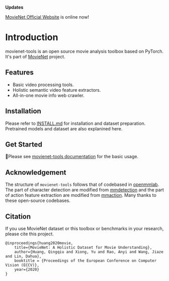 **Updates**

[MovieNet Official Website](http://movienet.site/) is online now!

# Introduction
movienet-tools is an open source movie analysis toolbox based on PyTorch.
It's part of [MovieNet](#!) project.

## Features
- Basic video processing tools.
- Holistic semantic video feature extractors.
- All-in-one movie info web crawler.

## Installation
Please refer to [INSTALL.md](docs/INSTALL.md) for installation and dataset preparation. Pretrained models and dataset are also explanined here.

## Get Started
🥳Please see [movienet-tools documentation](http://docs.movienet.site/movie-toolbox/tools) for the basic usage.

## Acknowledgement
The structure of ``movienet-tools`` follows that of codebased in [openmmlab](https://github.com/open-mmlab).
The part of character detection are modified from [mmdetection](https://github.com/open-mmlab/mmdetection)
and the part of action feature extraction are modified from [mmaction](https://github.com/open-mmlab/mmaction).
Many thanks to these open-source codebases.

## Citation
If you use MovieNet dataset or this toolbox or benchmarks in your research, please cite this project.
```
@inproceedings{huang2020movie,
	title={MovieNet: A Holistic Dataset for Movie Understanding},
	author={Huang, Qingqiu and Xiong, Yu and Rao, Anyi and Wang, Jiaze and Lin, Dahua},
	booktitle = {Proceedings of the European Conference on Computer Vision (ECCV)}, 
	year={2020}
}
```

